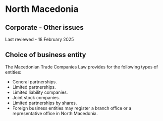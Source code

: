 # North Macedonia
## Corporate - Other issues
Last reviewed - 18 February 2025
## Choice of business entity
The Macedonian Trade Companies Law provides for the following types of entities:
  * General partnerships. 
  * Limited partnerships. 
  * Limited liability companies. 
  * Joint stock companies. 
  * Limited partnerships by shares. 
  * Foreign business entities may register a branch office or a representative office in North Macedonia. 


